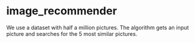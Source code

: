 # image_recommender
We use a dataset with half a million pictures. The algorithm gets an input picture and searches for the 5 most similar pictures.
